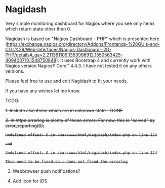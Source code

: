 # Nagidash

<!-- Build status: [![Build Status](https://api.travis-ci.org/n89cz/Nagidash.svg?branch=master)](https://travis-ci.org/n89cz/Nagidash) -->


Very simple monitoring dashboard for Nagios where you see only items which return state other then 0.

Nagidash is based on "Nagios Dashboard - PHP" which is presented here (https://exchange.nagios.org/directory/Addons/Frontends-%28GUIs-and-CLIs%29/Web-Interfaces/Nagios-Dashboard--2D-PHP/details#_ga=2.211361109.1353996912.1550563425-409400710.1548750848). It uses 
Bootstrap 4 and currently work with Nagios version Nagios® Core™ 4.4.3. I have not tested it on any others versions.

Please feel free to use and edit Nagidash to fit your needs.

If you have any wishes let me know.



TODO:

<s>1. Include also items which are in unknown state - DONE</s>

<s>2. In httpd errorlog is plenty of these errors: For now, this is "solved" by error_reporting(0);

    Undefined offset: 0 in /var/www/html/nagidash/index.php on line 124
    
    and

    Undefined offset: 0 in /var/www/html/nagidash/index.php on line 124

    This need to be fixed so i does not flood the errorlog
</s>
    
3. Webbrowser push notifications?

4.	Add icon for iOS

